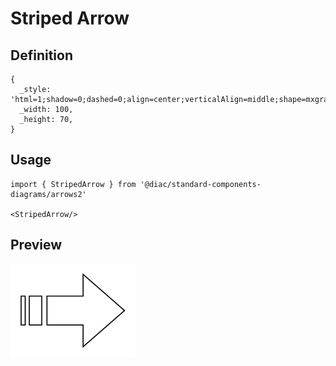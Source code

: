 # Striped Arrow

## Definition

```
{
  _style: 'html=1;shadow=0;dashed=0;align=center;verticalAlign=middle;shape=mxgraph.arrows2.stripedArrow;dy=0.6;dx=40;notch=25;',
  _width: 100,
  _height: 70,
}
```

## Usage

```
import { StripedArrow } from '@diac/standard-components-diagrams/arrows2'

<StripedArrow/>
```

## Preview

<img src="./striped-arrow.png" width="200"/>
